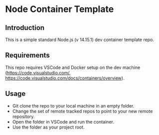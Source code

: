 # Node Container Template


## Introduction

This is a simple standard Node.js (v 14.15.1) dev container template repo. 


## Requirements

This repo requires VSCode and Docker setup on the dev machine (https://code.visualstudio.com/, https://code.visualstudio.com/docs/containers/overview).


## Usage

- Git clone the repo to your local machine in an empty folder.
- Change the set of remote tracked repos to point to your new remote repository.
- Open the folder in VSCode and run the container.
- Use the folder as your project root.
